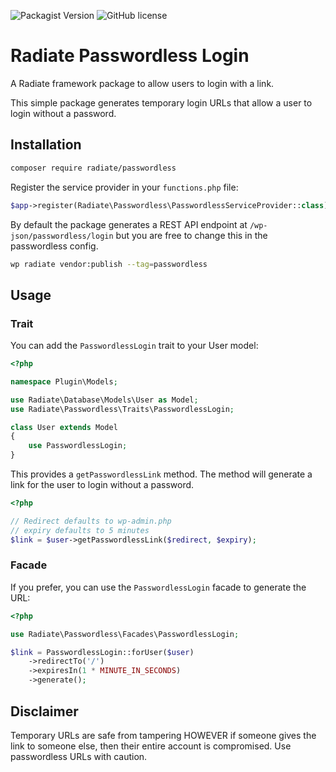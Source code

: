 ![Packagist Version](https://img.shields.io/packagist/v/radiate/passwordless?style=flat-square)
![GitHub license](https://img.shields.io/github/license/radiate-framework/passwordless?style=flat-square)

# Radiate Passwordless Login

A Radiate framework package to allow users to login with a link.

This simple package generates temporary login URLs that allow a user to login without a password.

## Installation

```bash
composer require radiate/passwordless
```

Register the service provider in your `functions.php` file:

```php
$app->register(Radiate\Passwordless\PasswordlessServiceProvider::class);

```

By default the package generates a REST API endpoint at `/wp-json/passwordless/login` but you are free to change this in the passwordless config.

```bash
wp radiate vendor:publish --tag=passwordless
```

## Usage

### Trait

You can add the `PasswordlessLogin` trait to your User model:

```php
<?php

namespace Plugin\Models;

use Radiate\Database\Models\User as Model;
use Radiate\Passwordless\Traits\PasswordlessLogin;

class User extends Model
{
    use PasswordlessLogin;
}

```

This provides a `getPasswordlessLink` method. The method will generate a link for the user to login without a password.

```php
<?php

// Redirect defaults to wp-admin.php
// expiry defaults to 5 minutes
$link = $user->getPasswordlessLink($redirect, $expiry);

```

### Facade

If you prefer, you can use the `PasswordlessLogin` facade to generate the URL:

```php
<?php

use Radiate\Passwordless\Facades\PasswordlessLogin;

$link = PasswordlessLogin::forUser($user)
    ->redirectTo('/')
    ->expiresIn(1 * MINUTE_IN_SECONDS)
    ->generate();


```

## Disclaimer

Temporary URLs are safe from tampering HOWEVER if someone gives the link to someone else, then their entire account is compromised. Use passwordless URLs with caution.
